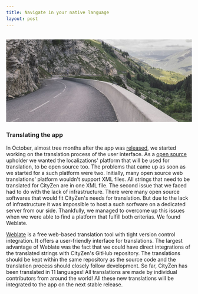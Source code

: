 ```yaml
---
title: Navigate in your native language
layout: post
---
```


<br>
<span class="image featured"><img src="/assets/images/pic02.jpg" alt=""></span>
<br>
<h3>Translating the app</h3>
<p>
In October, almost tree months after the app was <a href="https://f-droid.org/en/packages/com.cityzen.cityzen/" target="_blank">released</a>, we started working on the translation process of the user interface. As a <a href="https://github.com/CityZenApp" target="_blank">open source</a> upholder we wanted the localizations' platform that will be used for translation, to be open source too. The problems that came up as soon as we started for a such platform were two. Initially, many open source web translations' platform wouldn't support XML files. All strings that need to be translated for CityZen are in one XML file. The second issue that we faced had to do with the lack of infrastructure. There were many open source softwares that would fit CityZen's needs for translation. But due to the lack of infrastructure it was impossible to host a such sorfware on a dedicated server from our side. Thankfully, we managed to overcome up this issues when we were able to find a platform that fulfill both criterias. We found Weblate. </p>
<p><a href="https://hosted.weblate.org/projects/cityzen/strings/ " target="_blank">Weblate</a>  is a free web-based translation tool with tight version control integration. It offers a user-friendly interface for translations. The largest advantage of Weblate was the fact that we could have direct integrations of the translated strings with CityZen's GitHub repository. The translations should be kept within the same repository as the source code and the translation process should closely follow development. So far, CityZen has been translated in 11 languages!  All translations are made by individual contributors from around the world! All these new translations will be integrated to the app on the next stable release. </p>
